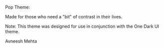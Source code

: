 Pop Theme:

Made for those who need a "bit" of contrast in their lives.

Note: This theme was designed for use in conjunction with the One Dark UI theme.

Avneesh Mehta
